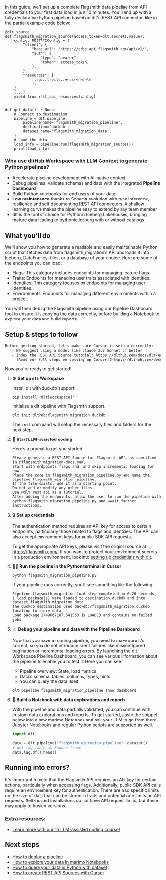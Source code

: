 In this guide, we'll set up a complete Flagsmith data pipeline from API credentials to your first data load in just 10 minutes. You'll end up with a fully declarative Python pipeline based on dlt's REST API connector, like in the partial example code below:

```python-outcome
@dlt.source
def flagsmith_migration_source(access_token=dlt.secrets.value):
    config: RESTAPIConfig = {
        "client": {
            "base_url": "https://edge.api.flagsmith.com/api/v1/",
            "auth": {
                "type": "bearer",
                "token": access_token,
            },
        },
        "resources": [
            flags,,traits,,environments
            ],
    }
    [...]
    yield from rest_api_resources(config)


def get_data() -> None:
    # Connect to destination
    pipeline = dlt.pipeline(
        pipeline_name='flagsmith_migration_pipeline',
        destination='duckdb',
        dataset_name='flagsmith_migration_data', 
    )
    # Load the data
    load_info = pipeline.run(flagsmith_migration_source())
    print(load_info) 
```

### Why use dltHub Workspace with LLM Context to generate Python pipelines?

- Accelerate pipeline development with AI-native context
- Debug pipelines, validate schemas and data with the integrated **Pipeline Dashboard**
- Build Python notebooks for end users of your data
- **Low maintenance** thanks to Schema evolution with type inference, resilience and self documenting REST API connectors. A shallow learning curve makes the pipeline easy to extend by any team member
- dlt is the tool of choice for Pythonic Iceberg Lakehouses, bringing mature data loading to pythonic Iceberg with or without catalogs

## What you’ll do

We’ll show you how to generate a readable and easily maintainable Python script that fetches data from flagsmith_migration’s API and loads it into Iceberg, DataFrames, files, or a database of your choice. Here are some of the endpoints you can load:

- Flags: This category includes endpoints for managing feature flags.
- Traits: Endpoints for managing user traits associated with identities.
- Identities: This category focuses on endpoints for managing user identities.
- Environments: Endpoints for managing different environments within a project.

You will then debug the Flagsmith pipeline using our Pipeline Dashboard tool to ensure it is copying the data correctly, before building a Notebook to explore your data and build reports.

## Setup & steps to follow

```default
Before getting started, let's make sure Cursor is set up correctly:
   - We suggest using a model like Claude 3.7 Sonnet or better
   - Index the REST API Source tutorial: https://dlthub.com/docs/dlt-ecosystem/verified-sources/rest_api/ and add it to context as **@dlt rest api**
   - [Read our full steps on setting up Cursor](https://dlthub.com/docs/dlt-ecosystem/llm-tooling/cursor-restapi#23-configuring-cursor-with-documentation)
```

Now you're ready to get started!

1. ⚙️ **Set up `dlt` Workspace**
    
    Install dlt with duckdb support:
    ```shell
    pip install "dlt[workspace]"
    ```

    Initialize a dlt pipeline with Flagsmith support.
    ```shell
    dlt init dlthub:flagsmith_migration duckdb
    ```

    The `init` command will setup the necessary files and folders for the next step.
    
2. 🤠 **Start LLM-assisted coding**
    
    Here’s a prompt to get you started:
    
    ```prompt
    Please generate a REST API Source for Flagsmith API, as specified in @flagsmith_migration-docs.yaml 
    Start with endpoints flags and  and skip incremental loading for now. 
    Place the code in flagsmith_migration_pipeline.py and name the pipeline flagsmith_migration_pipeline. 
    If the file exists, use it as a starting point. 
    Do not add or modify any other files. 
    Use @dlt rest api as a tutorial. 
    After adding the endpoints, allow the user to run the pipeline with python flagsmith_migration_pipeline.py and await further instructions.
    ```

    
3. 🔒 **Set up credentials** 
    
    The authentication method requires an API key for access to certain endpoints, particularly those related to flags and identities. The API can also accept environment keys for public SDK API requests.
    
    To get the appropriate API keys, please visit the original source at https://flagsmith.com/.
    If you want to protect your environment secrets in a production environment, look into [setting up credentials with dlt](https://dlthub.com/docs/walkthroughs/add_credentials).
    
4. 🏃‍♀️ **Run the pipeline in the Python terminal in Cursor**
    
    ```shell
    python flagsmith_migration_pipeline.py
    ```
    
    If your pipeline runs correctly, you’ll see something like the following:
    
    ```shell
    Pipeline flagsmith_migration load step completed in 0.26 seconds
    1 load package(s) were loaded to destination duckdb and into dataset flagsmith_migration_data
    The duckdb destination used duckdb:/flagsmith_migration.duckdb location to store data
    Load package 1749667187.541553 is LOADED and contains no failed jobs
    ```
    
5. 📈 **Debug your pipeline and data with the Pipeline Dashboard**

    Now that you have a running pipeline, you need to make sure it’s correct, so you do not introduce silent failures like misconfigured pagination or incremental loading errors. By launching the dlt Workspace Pipeline Dashboard, you can see various information about the pipeline to enable you to test it. Here you can see:
    - Pipeline overview: State, load metrics
    - Data’s schema: tables, columns, types, hints
    - You can query the data itself
    
    ```shell
    dlt pipeline flagsmith_migration_pipeline show dashboard
    ```
    
6. 🐍 **Build a Notebook with data explorations and reports**

    With the pipeline and data partially validated, you can continue with custom data explorations and reports. To get started, paste the snippet below into a new marimo Notebook and ask your LLM to go from there. Jupyter Notebooks and regular Python scripts are supported as well.

    
    ```python
    import dlt

   data = dlt.pipeline("flagsmith_migration_pipeline").dataset()
   # get lag table as Pandas frame
   data.lag.df().head()
    ```

## Running into errors?

It's important to note that the Flagsmith API requires an API key for certain actions, particularly when accessing flags. Additionally, public SDK API calls require an environment key for authentication. There are also specific limits on the size of data that can be stored in traits and potential rate limits on API requests. Self-hosted installations do not have API request limits, but these may apply to hosted versions.

### Extra resources:

- [Learn more with our 1h LLM-assisted coding course!](https://www.youtube.com/watch?v=GGid70rnJuM)

## Next steps

- [How to deploy a pipeline](https://dlthub.com/docs/walkthroughs/deploy-a-pipeline)
- [How to explore your data in marimo Notebooks](https://dlthub.com/docs/general-usage/dataset-access/marimo)
- [How to query your data in Python with dataset](https://dlthub.com/docs/general-usage/dataset-access/dataset)
- [How to create REST API Sources with Cursor](https://dlthub.com/docs/dlt-ecosystem/llm-tooling/cursor-restapi)
